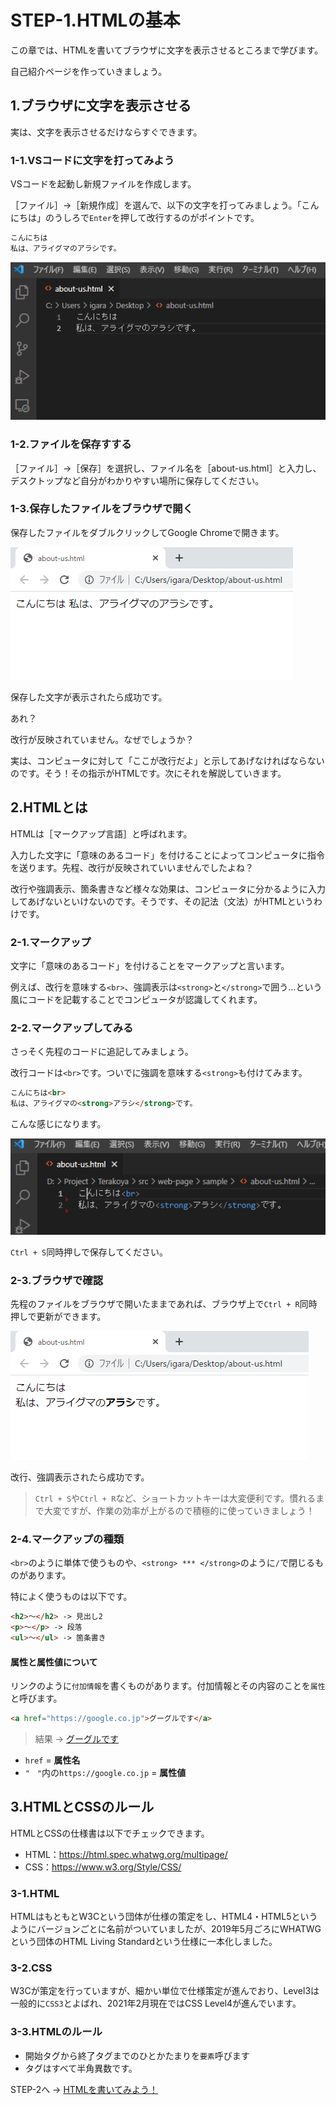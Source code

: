 # STEP-1.HTMLの基本

この章では、HTMLを書いてブラウザに文字を表示させるところまで学びます。

自己紹介ページを作っていきましょう。

## 1.ブラウザに文字を表示させる

実は、文字を表示させるだけならすぐできます。

### 1-1.VSコードに文字を打ってみよう

VSコードを起動し新規ファイルを作成します。

［ファイル］→［新規作成］を選んで、以下の文字を打ってみましょう。「こんにちは」のうしろで`Enter`を押して改行するのがポイントです。

```html
こんにちは
私は、アライグマのアラシです。
```

![img_1.png](img/img_1.png)

### 1-2.ファイルを保存すする

［ファイル］→［保存］を選択し、ファイル名を［about-us.html］と入力し、デスクトップなど自分がわかりやすい場所に保存してください。

### 1-3.保存したファイルをブラウザで開く

保存したファイルをダブルクリックしてGoogle Chromeで開きます。

![img_2.png](img/img_2.png)

保存した文字が表示されたら成功です。

あれ？

改行が反映されていません。なぜでしょうか？

実は、コンピュータに対して「ここが改行だよ」と示してあげなければならないのです。そう！その指示がHTMLです。次にそれを解説していきます。

## 2.HTMLとは

HTMLは［マークアップ言語］と呼ばれます。

入力した文字に「意味のあるコード」を付けることによってコンピュータに指令を送ります。先程、改行が反映されていいませんでしたよね？

改行や強調表示、箇条書きなど様々な効果は、コンピュータに分かるように入力してあげないといけないのです。そうです、その記法（文法）がHTMLというわけです。

### 2-1.マークアップ

文字に「意味のあるコード」を付けることをマークアップと言います。

例えば、改行を意味する`<br>`、強調表示は`<strong>`と`</strong>`で囲う…という風にコードを記載することでコンピュータが認識してくれます。

### 2-2.マークアップしてみる

さっそく先程のコードに追記してみましょう。

改行コードは`<br>`です。ついでに強調を意味する`<strong>`も付けてみます。

```html
こんにちは<br>
私は、アライグマの<strong>アラシ</strong>です。
```

こんな感じになります。

![img_4.png](img/img_4.png)

`Ctrl + S`同時押しで保存してください。

### 2-3.ブラウザで確認

先程のファイルをブラウザで開いたままであれば、ブラウザ上で`Ctrl + R`同時押しで更新ができます。

![img_5.png](img/img_5.png)

改行、強調表示されたら成功です。

> `Ctrl + S`や`Ctrl + R`など、ショートカットキーは大変便利です。慣れるまで大変ですが、作業の効率が上がるので積極的に使っていきましょう！

### 2-4.マークアップの種類

`<br>`のように単体で使うものや、`<strong> *** </strong>`のように`/`で閉じるものがあります。

特によく使うものは以下です。

```html
<h2>～</h2> -> 見出し2
<p>～</p> -> 段落
<ul>～</ul> -> 箇条書き
```

#### 属性と属性値について

リンクのように`付加情報`を書くものがあります。付加情報とその内容のことを`属性`と呼びます。

```html
<a href="https://google.co.jp">グーグルです</a>
```

> 結果 -> [グーグルです](https://google.co.jp)

* `href` = **属性名**
* `"　"`内の`https://google.co.jp` = **属性値**

## 3.HTMLとCSSのルール

HTMLとCSSの仕様書は以下でチェックできます。

- HTML：https://html.spec.whatwg.org/multipage/
- CSS：https://www.w3.org/Style/CSS/

### 3-1.HTML

HTMLはもともとW3Cという団体が仕様の策定をし、HTML4・HTML5というようにバージョンごとに名前がついていましたが、2019年5月ごろにWHATWGという団体のHTML Living Standardという仕様に一本化しました。

### 3-2.CSS

W3Cが策定を行っていますが、細かい単位で仕様策定が進んでおり、Level3は一般的に`CSS3`とよばれ、2021年2月現在ではCSS Level4が進んでいます。

### 3-3.HTMLのルール

- 開始タグから終了タグまでのひとかたまりを`要素`呼びます
- タグはすべて半角異数です。

STEP-2へ -> [HTMLを書いてみよう！](STEP-2.md)
